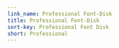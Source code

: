 ```yaml
---
link_name: Professional Font-Disk
title: Professional Font-Disk
sort-key: Professional Font Disk
short: Professional
---
```

